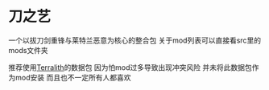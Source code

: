 # 刀之艺
一个以拔刀剑重锋与莱特兰恶意为核心的整合包
关于mod列表可以直接看src里的mods文件夹

推荐使用[Terralith](https://www.mcmod.cn/class/4557.html)的数据包
因为怕mod过多导致出现冲突风险 并未将此数据包作为mod安装 而且也不一定所有人都喜欢